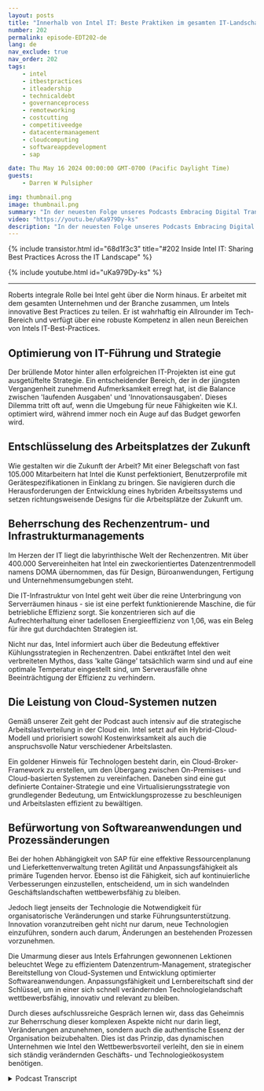 ```yaml
---
layout: posts
title: "Innerhalb von Intel IT: Beste Praktiken im gesamten IT-Landschaft teilen"
number: 202
permalink: episode-EDT202-de
lang: de
nav_exclude: true
nav_order: 202
tags:
    - intel
    - itbestpractices
    - itleadership
    - technicaldebt
    - governanceprocess
    - remoteworking
    - costcutting
    - competitiveedge
    - datacentermanagement
    - cloudcomputing
    - softwareappdevelopment
    - sap

date: Thu May 16 2024 00:00:00 GMT-0700 (Pacific Daylight Time)
guests:
    - Darren W Pulsipher

img: thumbnail.png
image: thumbnail.png
summary: "In der neuesten Folge unseres Podcasts Embracing Digital Transformation tauchte unser Gastgeber Darren Pulsipher in die Welt des Datenzentrummanagements, Cloud Computing und der Softwareanwendungsentwicklung mit Robert Vaughn, einem angesehenen Technologiespezialisten von Intel IT, ein."
video: "https://youtu.be/uKa979Dy-ks"
description: "In der neuesten Folge unseres Podcasts Embracing Digital Transformation tauchte unser Gastgeber Darren Pulsipher in die Welt des Datenzentrummanagements, Cloud Computing und der Softwareanwendungsentwicklung mit Robert Vaughn, einem angesehenen Technologiespezialisten von Intel IT, ein."
---
```


<div>
{% include transistor.html id="68d1f3c3" title="#202 Inside Intel IT: Sharing Best Practices Across the IT Landscape" %}

{% include youtube.html id="uKa979Dy-ks" %}
</div>

---

Roberts integrale Rolle bei Intel geht über die Norm hinaus. Er arbeitet mit dem gesamten Unternehmen und der Branche zusammen, um Intels innovative Best Practices zu teilen. Er ist wahrhaftig ein Allrounder im Tech-Bereich und verfügt über eine robuste Kompetenz in allen neun Bereichen von Intels IT-Best-Practices.

## Optimierung von IT-Führung und Strategie

Der brüllende Motor hinter allen erfolgreichen IT-Projekten ist eine gut ausgetüftelte Strategie. Ein entscheidender Bereich, der in der jüngsten Vergangenheit zunehmend Aufmerksamkeit erregt hat, ist die Balance zwischen 'laufenden Ausgaben' und 'Innovationsausgaben'. Dieses Dilemma tritt oft auf, wenn die Umgebung für neue Fähigkeiten wie K.I. optimiert wird, während immer noch ein Auge auf das Budget geworfen wird.

## Entschlüsselung des Arbeitsplatzes der Zukunft

Wie gestalten wir die Zukunft der Arbeit? Mit einer Belegschaft von fast 105.000 Mitarbeitern hat Intel die Kunst perfektioniert, Benutzerprofile mit Gerätespezifikationen in Einklang zu bringen. Sie navigieren durch die Herausforderungen der Entwicklung eines hybriden Arbeitssystems und setzen richtungsweisende Designs für die Arbeitsplätze der Zukunft um.

## Beherrschung des Rechenzentrum- und Infrastrukturmanagements

Im Herzen der IT liegt die labyrinthische Welt der Rechenzentren. Mit über 400.000 Servereinheiten hat Intel ein zweckorientiertes Datenzentrenmodell namens DOMA übernommen, das für Design, Büroanwendungen, Fertigung und Unternehmensumgebungen steht.

Die IT-Infrastruktur von Intel geht weit über die reine Unterbringung von Serverräumen hinaus - sie ist eine perfekt funktionierende Maschine, die für betriebliche Effizienz sorgt. Sie konzentrieren sich auf die Aufrechterhaltung einer tadellosen Energieeffizienz von 1,06, was ein Beleg für ihre gut durchdachten Strategien ist.

Nicht nur das, Intel informiert auch über die Bedeutung effektiver Kühlungsstrategien in Rechenzentren. Dabei entkräftet Intel den weit verbreiteten Mythos, dass 'kalte Gänge' tatsächlich warm sind und auf eine optimale Temperatur eingestellt sind, um Serverausfälle ohne Beeinträchtigung der Effizienz zu verhindern.

## Die Leistung von Cloud-Systemen nutzen

Gemäß unserer Zeit geht der Podcast auch intensiv auf die strategische Arbeitslastverteilung in der Cloud ein. Intel setzt auf ein Hybrid-Cloud-Modell und priorisiert sowohl Kostenwirksamkeit als auch die anspruchsvolle Natur verschiedener Arbeitslasten.

Ein goldener Hinweis für Technologen besteht darin, ein Cloud-Broker-Framework zu erstellen, um den Übergang zwischen On-Premises- und Cloud-basierten Systemen zu vereinfachen. Daneben sind eine gut definierte Container-Strategie und eine Virtualisierungsstrategie von grundlegender Bedeutung, um Entwicklungsprozesse zu beschleunigen und Arbeitslasten effizient zu bewältigen.

## Befürwortung von Softwareanwendungen und Prozessänderungen

Bei der hohen Abhängigkeit von SAP für eine effektive Ressourcenplanung und Lieferkettenverwaltung treten Agilität und Anpassungsfähigkeit als primäre Tugenden hervor. Ebenso ist die Fähigkeit, sich auf kontinuierliche Verbesserungen einzustellen, entscheidend, um in sich wandelnden Geschäftslandschaften wettbewerbsfähig zu bleiben.

Jedoch liegt jenseits der Technologie die Notwendigkeit für organisatorische Veränderungen und starke Führungsunterstützung. Innovation voranzutreiben geht nicht nur darum, neue Technologien einzuführen, sondern auch darum, Änderungen an bestehenden Prozessen vorzunehmen.

Die Umarmung dieser aus Intels Erfahrungen gewonnenen Lektionen beleuchtet Wege zu effizientem Datenzentrum-Management, strategischer Bereitstellung von Cloud-Systemen und Entwicklung optimierter Softwareanwendungen. Anpassungsfähigkeit und Lernbereitschaft sind der Schlüssel, um in einer sich schnell verändernden Technologielandschaft wettbewerbsfähig, innovativ und relevant zu bleiben.

Durch dieses aufschlussreiche Gespräch lernen wir, dass das Geheimnis zur Beherrschung dieser komplexen Aspekte nicht nur darin liegt, Veränderungen anzunehmen, sondern auch die authentische Essenz der Organisation beizubehalten. Dies ist das Prinzip, das dynamischen Unternehmen wie Intel den Wettbewerbsvorteil verleiht, den sie in einem sich ständig verändernden Geschäfts- und Technologieökosystem benötigen.



<details>
<summary> Podcast Transcript </summary>

<p></p>

</details>
